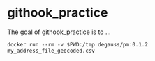 
# githook_practice

<!-- badges: start -->
<!-- badges: end -->

The goal of githook_practice is to ...

```
docker run --rm -v $PWD:/tmp degauss/pm:0.1.2 my_address_file_geocoded.csv
```
